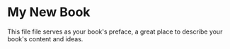 # My New Book

This file file serves as your book's preface, a great place to describe your book's content and ideas.

